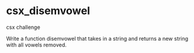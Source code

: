 # csx_disemvowel

csx challenge


Write a function disemvowel that takes in a string and returns a new string with all vowels removed.
